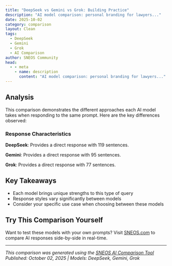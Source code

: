 ```yaml
---
title: "DeepSeek vs Gemini vs Grok: Building Practice"
description: "AI model comparison: personal branding for lawyers..."
date: 2025-10-02
category: comparison
layout: Clean
tags:
  - DeepSeek
  - Gemini
  - Grok
  - AI Comparison
author: SNEOS Community
head:
  - - meta
    - name: description
      content: "AI model comparison: personal branding for lawyers..."
---
```


<ChatComparison
  title="DeepSeek vs Gemini vs Grok: Building Practice"
  prompt="personal branding for lawyers"
  :responses='{
    "DeepSeek": "Of course. Personal branding for lawyers is no longer a luxury; it\u0027s a critical component of a modern legal practice. It\u2019s about strategically shaping and communicating your professional identity to attract your ideal clients, referral sources, and career opportunities.\n\nHere is a comprehensive guide to building a powerful personal brand as a lawyer.\n\n### The Core Concept: What is a Lawyer\u0027s Personal Brand?\n\nYour personal brand is **the collective perception of you in the minds of your clients, peers, and the market.** It\u0027s the answer to the questions:\n*   \u0022What do people think of when they hear your name?\u0022\n*   \u0022What are you known for?\u0022\n*   \u0022Why should someone hire you over another qualified lawyer?\u0022\n\nIt\u0027s your **reputation, amplified and managed with intention.**\n\n---\n\n### Phase 1: The Foundation - Strategy \u0026 Self-Reflection\n\nYou cannot build a brand without a blueprint. Start here.\n\n**1. Define Your Niche (The \u0022Who\u0022 and \u0022What\u0022)**\n*   **Specialization:** You cannot be an expert in everything. Are you a *Family Law Attorney* or a *Divorce Mediation Specialist for High-Net-Worth Individuals*? The latter is a powerful niche.\n*   **Ideal Client:** Be specific. Are they startups, Fortune 500 companies, real estate investors, victims of medical malpractice? Define their demographics, pain points, and goals.\n\n**2. Identify Your Unique Value Proposition (UVP) (The \u0022Why You\u0022)**\nWhat makes you different? This goes beyond your law degree. Consider:\n*   **Experience:** A unique background (e.g., a former engineer for patent law, a former prosecutor for criminal defense).\n*   **Approach:** \u0022I take a compassionate, client-focused approach to estate planning\u0022 vs. \u0022I am an aggressive litigator.\u0022\n*   **Results:** A proven track record in a specific type of case.\n*   **Passion:** A deep commitment to a specific cause or industry.\n\n**3. Craft Your Brand Message \u0026 Positioning Statement**\nCondense your niche and UVP into a clear, concise statement.\n*   **Example:** \u0022I help tech startups in Series A funding rounds navigate complex intellectual property agreements to protect their innovations and secure their valuation.\u0022\n\n---\n\n### Phase 2: Execution - Building Your Brand Assets\n\nThis is where you bring your strategy to life across multiple channels.\n\n**1. Your Digital Home Base: The Website/Bio**\n*   **Professional Bio:** Ditch the generic, bullet-pointed list. Tell a story. Start with your client\u0027s problem and explain how you solve it. Weave in your UVP.\n*   **Law Firm Website Profile:** This is often the most-viewed page. Invest in high-quality, professional headshots. Include client testimonials, case studies (where appropriate), and a clear call-to-action (e.g., \u0022Schedule a Consultation\u0022).\n*   **Personal Website/Landing Page:** For a more focused approach, consider a simple personal website that directs all your branding efforts.\n\n**2. The Power of Content: Establish Yourself as a Thought Leader**\nThis is the most effective way to build trust and demonstrate expertise.\n*   **Write:** Author articles for your firm\u0027s blog, LinkedIn Pulse, or legal publications (e.g., ABA journals, state bar magazines). Address common questions your clients have.\n*   **Speak:** Seek opportunities to present at industry conferences, local business chambers, or CLE (Continuing Legal Education) events.\n*   **Be a Source:** Offer commentary to journalists on your area of law through services like **Help a Reporter Out (HARO)**. A \u0022As seen in Forbes\u0022 badge is powerful social proof.\n\n**3. Master LinkedIn: The Lawyer\u0027s Social Network**\n*   **Profile Optimization:** Your headline should be your UVP, not just your job title. (e.g., \u0022Commercial Litigator | Protecting Businesses from Breach of Contract Disputes\u0022). Customize your URL.\n*   **Active Engagement:** Don\u0027t just have a profile; use it. Share your articles, comment intelligently on posts from industry leaders, and publish original insights.\n*   **Network Strategically:** Connect with clients, former classmates, referral sources (CPAs, financial advisors), and other lawyers.\n\n**4. Public Relations \u0026 Media**\n*   **Local Media:** Offer to provide legal analysis for local news stories.\n*   **Awards \u0026 Recognition:** Apply for industry awards like \u0022Super Lawyers Rising Stars\u0022 or \u0022Best Lawyers.\u0022 These provide third-party validation.\n\n**5. In-Person Networking (The Human Touch)**\nYour online brand should match your offline presence.\n*   **Be Strategic:** Join bar associations, but also industry-specific groups where your ideal clients congregate (e.g., a real estate attorney should join a commercial real estate association).\n*   **Give, Don\u0027t Just Take:** Offer value first. Share knowledge, make introductions, and be a resource.\n\n---\n\n### Phase 3: Amplification \u0026 Best Practices\n\n**1. Consistency is Key**\nYour message, tone, and visual identity (headshots, logo if you have one) should be consistent across all platforms\u2014from your website to your LinkedIn to your speaking engagements.\n\n**2. Authenticity Builds Trust**\nYour brand must be a genuine reflection of who you are. Don\u0027t brand yourself as an aggressive pitbull if you are naturally a calm negotiator. Clients can sense inauthenticity, and it erodes trust.\n\n**3. Provide Value, Not Just Services**\nYour content and interactions should educate, inform, and assist your audience *before* they become paying clients. This builds know-like-trust factor.\n\n**4. Ethical Compliance is Non-Negotiable**\nAlways adhere to your state bar\u0027s Rules of Professional Conduct regarding advertising, solicitation, and claims of specialization. Avoid guarantees of results. When in doubt, consult the rules or an ethics advisor.\n\n---\n\n### Sample Personal Branding Roadmap for a Junior Lawyer\n\n**Year 1-2:**\n*   **Focus:** Solidify niche and build foundational assets.\n*   **Actions:**\n    1.  Define a preliminary niche (e.g., \u0022I\u0027m focusing on commercial litigation\u0022).\n    2.  Completely overhaul LinkedIn profile and firm bio with a client-centric focus.\n    3.  Start reading and strategically commenting on LinkedIn posts from senior lawyers in your field.\n    4.  Attend local bar association events and introduce yourself to 3 new people each time.\n\n**Year 3-5:**\n*   **Focus:** Establish credibility and become a visible resource.\n*   **Actions:**\n    1.  Write one substantive article every quarter for the firm blog or LinkedIn.\n    2.  Volunteer to speak at a CLE event (even if just a 15-minute segment).\n    3.  Sign up for HARO and respond to relevant reporter queries.\n    4.  Apply for a \u0022Rising Star\u0022 or similar award.\n\n**Year 5\u002B:**\n*   **Focus:** Become a recognized thought leader.\n*   **Actions:**\n    1.  Seek speaking slots at major industry conferences.\n    2.  Publish articles in top-tier legal or industry publications.\n    3.  Mentor junior associates and actively build your referral network.\n    4.  Consider writing a book or hosting a podcast on your specialty.\n\n### Conclusion\n\nA strong personal brand allows you to **move from being a commodity (a lawyer) to a valued specialist (the lawyer for X).** It builds trust, attracts better clients, and gives you control over your career trajectory. It\u2019s a long-term investment that pays dividends in reputation, referrals, and resilience. Start building yours today.",
    "Gemini": "## Personal Branding for Lawyers: A Comprehensive Guide\n\nIn today\u0027s competitive legal landscape, building a strong personal brand is crucial for attracting clients, referrals, and opportunities. A personal brand isn\u0027t just about self-promotion; it\u0027s about **authentically communicating your expertise, values, and unique strengths** to your target audience.\n\nHere\u0027s a breakdown of how lawyers can develop a compelling personal brand:\n\n**I. Defining Your Brand Foundation:**\n\n*   **1. Identify Your Niche and Target Audience:**\n    *   **Niche:** What specific area of law do you specialize in? (e.g., Estate Planning for Families, Intellectual Property for Startups, Criminal Defense for DUI)\n    *   **Target Audience:** Who are your ideal clients? (e.g., High-net-worth individuals, tech entrepreneurs, small business owners)\n    *   **Why this matters:** Specializing allows you to become an expert, which attracts the right clients who are willing to pay for your expertise.\n\n*   **2. Determine Your Unique Value Proposition (UVP):**\n    *   What makes you different from other lawyers in your niche?\n    *   What specific benefits do you offer your clients?\n    *   Think beyond just legal knowledge: Consider your communication style, empathy, responsiveness, innovative approach, etc.\n    *   **Example UVPs:**\n        *   \u0022We provide clear, jargon-free estate planning advice, so families feel confident about their future.\u0022\n        *   \u0022We\u0027re a proactive IP law firm that helps startups protect their inventions and build strong brands.\u0022\n        *   \u0022We offer compassionate and aggressive criminal defense, ensuring our clients\u0027 rights are protected throughout the process.\u0022\n\n*   **3. Articulate Your Core Values:**\n    *   What principles guide your work and interactions with clients?\n    *   Are you committed to integrity, transparency, client empowerment, innovation, or community involvement?\n    *   **Why this matters:** Values resonate with potential clients and build trust.\n\n*   **4. Craft Your Brand Statement (Elevator Pitch):**\n    *   A concise and compelling statement that summarizes your niche, UVP, and target audience.\n    *   **Example:** \u0022I\u0027m a [Your Name], an estate planning attorney who helps families in [Your Location] create comprehensive plans that protect their assets and ensure their loved ones are taken care of.\u0022\n\n**II. Building Your Online Presence:**\n\n*   **1. Professional Website:**\n    *   A modern, user-friendly website is essential.\n    *   **Key Elements:**\n        *   Clear explanation of your services and expertise\n        *   Compelling \u0022About Me\u0022 section highlighting your experience and values\n        *   Client testimonials and case studies\n        *   Blog or resource center with valuable legal content\n        *   Contact information and easy-to-use contact form\n        *   Mobile-responsive design\n\n*   **2. LinkedIn Profile:**\n    *   Optimize your LinkedIn profile to showcase your expertise and connect with potential clients and colleagues.\n    *   **Key Elements:**\n        *   Professional headshot\n        *   Compelling headline that highlights your niche and UVP\n        *   Detailed summary that showcases your experience and values\n        *   List of your key skills and endorsements\n        *   Recommendations from clients and colleagues\n        *   Regularly share relevant articles, insights, and updates\n\n*   **3. Social Media (Strategic Use):**\n    *   Choose platforms that align with your target audience.\n    *   **Examples:**\n        *   **LinkedIn:** For professional networking, sharing legal insights, and connecting with potential clients in the business world.\n        *   **Twitter:** For sharing quick legal updates, engaging in industry discussions, and building relationships with journalists and influencers.\n        *   **Facebook:** For connecting with potential clients in your local community, sharing personal stories (appropriately), and promoting community events.\n        *   **Instagram:** For visually appealing content related to your practice, such as behind-the-scenes glimpses, infographics, and quotes.\n    *   **Content Strategy:**\n        *   Share valuable legal information and insights.\n        *   Engage in discussions and answer questions.\n        *   Share client success stories (with permission).\n        *   Share your thoughts on relevant legal news and trends.\n        *   Maintain a consistent posting schedule.\n        *   Use relevant hashtags to increase visibility.\n\n*   **4. Content Marketing (Blog, Articles, Videos, Podcasts):**\n    *   Create valuable content that educates and engages your target audience.\n    *   **Ideas:**\n        *   Blog posts explaining complex legal concepts in plain language.\n        *   Articles on recent legal developments in your niche.\n        *   Videos answering frequently asked legal questions.\n        *   Podcasts interviewing legal experts and discussing relevant legal topics.\n    *   **Benefits:**\n        *   Establishes you as an expert.\n        *   Attracts organic traffic to your website.\n        *   Builds trust and credibility with potential clients.\n\n*   **5. Online Reviews and Testimonials:**\n    *   Encourage satisfied clients to leave positive reviews on platforms like Google, Yelp, and Avvo.\n    *   Use testimonials on your website and social media.\n    *   **Why this matters:** Positive reviews are a powerful form of social proof that can influence potential clients\u0027 decisions.\n\n**III. Networking and Offline Branding:**\n\n*   **1. Attend Industry Events and Conferences:**\n    *   Network with other lawyers and potential clients.\n    *   Present at conferences and share your expertise.\n\n*   **2. Join Professional Organizations:**\n    *   Participate in bar associations, legal societies, and other professional groups.\n\n*   **3. Give Back to the Community:**\n    *   Volunteer your time and expertise to local organizations.\n    *   Sponsor community events.\n\n*   **4. Public Speaking and Presentations:**\n    *   Offer presentations on legal topics to local businesses and community groups.\n\n*   **5. Media Relations:**\n    *   Build relationships with journalists and media outlets.\n    *   Offer your expertise as a legal commentator on relevant news stories.\n\n**IV. Maintaining Your Brand:**\n\n*   **1. Consistency:**\n    *   Maintain a consistent brand message and visual identity across all platforms.\n    *   Use consistent language, tone, and imagery.\n\n*   **2. Authenticity:**\n    *   Be true to yourself and your values.\n    *   Don\u0027t try to be someone you\u0027re not.\n\n*   **3. Professionalism:**\n    *   Maintain a professional demeanor in all your interactions.\n    *   Be responsive to inquiries and provide excellent client service.\n\n*   **4. Monitoring and Measurement:**\n    *   Track your online presence and brand mentions.\n    *   Monitor your social media engagement and website traffic.\n    *   Analyze your results and make adjustments to your strategy as needed.\n\n**Key Considerations for Lawyers:**\n\n*   **Ethics and Compliance:** Always ensure your personal branding efforts comply with the ethical rules of your jurisdiction. Be mindful of rules regarding advertising, solicitation, and client confidentiality.\n*   **Confidentiality:** Be careful not to disclose any confidential client information when sharing success stories or providing legal advice.\n*   **Accuracy:** Ensure all information you share is accurate and up-to-date.\n*   **Transparency:** Be transparent about your experience and qualifications.\n*   **Humility:** While showcasing your expertise is important, avoid being arrogant or boastful.\n\n**Examples of Lawyers with Strong Personal Brands:**\n\n*   **Gary Vaynerchuk (Lawyer turned Entrepreneur):** Though he doesn\u0027t practice law anymore, his brand is built on authenticity, hustle, and providing valuable business advice.\n*   **David Boies:** Known for his high-profile cases and sharp legal mind. His reputation speaks for itself.\n*   **Many local lawyers effectively use hyperlocal marketing and community engagement to build strong brands within their communities.**\n\n**In conclusion, building a strong personal brand as a lawyer takes time, effort, and a commitment to authenticity. By defining your brand foundation, building a strong online presence, and networking effectively, you can attract the right clients, referrals, and opportunities, and establish yourself as a trusted and respected legal professional.**\n",
    "Grok": "Personal branding for lawyers is essential in today\u0027s competitive legal market. It involves establishing a unique identity and reputation that distinguishes you from other legal professionals, builds trust with clients, and positions you as an authority in your field. Below are key strategies and tips for building a strong personal brand as a lawyer:\n\n### 1. Define Your Unique Value Proposition (UVP)\n   - Identify what sets you apart from other lawyers. This could be your area of expertise (e.g., family law, corporate law, criminal defense), your approach to client service, or a niche focus (e.g., technology law or immigration).\n   - Ask yourself: What do I want to be known for? What problems do I solve for my clients? Why should someone hire me over another lawyer?\n   - Example UVP: \u0022Compassionate family law attorney helping clients navigate divorce with dignity.\u0022\n\n### 2. Identify Your Target Audience\n   - Determine who you want to serve. Are you targeting small businesses, individuals, corporations, or a specific demographic?\n   - Tailor your messaging and branding to resonate with the needs and concerns of your ideal clients. For instance, if you focus on startups, emphasize your understanding of entrepreneurial challenges.\n\n### 3. Craft a Consistent Online Presence\n   - **Website**: Create a professional website that showcases your expertise, services, testimonials, and a clear call-to-action (e.g., \u0022Schedule a consultation\u0022). Use professional photos and ensure the design reflects your personality and professionalism.\n   - **LinkedIn**: Optimize your LinkedIn profile with a professional headshot, a compelling headline (e.g., \u201CExperienced Employment Lawyer | Protecting Workers\u2019 Rights\u201D), and a detailed summary of your skills and achievements.\n   - **Social Media**: Share valuable content on platforms like Twitter, Instagram, or Facebook (if relevant to your audience). Focus on providing legal tips, industry news, or client success stories while maintaining professionalism and adhering to ethical guidelines (e.g., avoiding client confidentiality breaches).\n   - **Google My Business**: Claim your listing to appear in local searches when potential clients look for legal services in your area. Encourage satisfied clients to leave reviews.\n\n### 4. Showcase Your Expertise Through Content\n   - **Blogging**: Write articles on topics relevant to your practice area to demonstrate thought leadership. For example, a personal injury lawyer might write about \u201CWhat to Do After a Car Accident.\u201D\n   - **Videos**: Create short videos explaining legal concepts, answering common questions, or sharing client testimonials (with permission).\n   - **Podcasts/Webinars**: Host or guest on podcasts or webinars to discuss legal trends and issues.\n   - **Speaking Engagements**: Speak at industry events, conferences, or local community gatherings to build authority and network with potential clients.\n\n### 5. Build Trust and Credibility\n   - **Client Testimonials**: Share positive feedback from clients (with their consent) on your website and social media to build trust.\n   - **Case Studies/Success Stories**: Highlight successful outcomes of past cases (without breaching confidentiality) to demonstrate your skills.\n   - **Awards and Recognition**: Display any honors, certifications, or memberships in prestigious legal organizations (e.g., American Bar Association) on your website and profiles.\n\n### 6. Network Strategically\n   - Attend local bar association events, industry conferences, and community gatherings to build relationships with other professionals and potential clients.\n   - Collaborate with complementary businesses (e.g., accountants, real estate agents) for referrals.\n   - Join online legal communities or forums to engage with peers and clients.\n\n### 7. Maintain Ethical Standards\n   - Always adhere to your jurisdiction\u2019s rules on attorney advertising and solicitation. Avoid making guarantees about outcomes or sharing confidential client information.\n   - Be authentic and transparent in your messaging to avoid misleading potential clients.\n\n### 8. Develop a Consistent Visual and Verbal Identity\n   - **Visual Branding**: Use consistent colors, fonts, and logos across your website, business cards, and social media to create a recognizable image.\n   - **Tone and Messaging**: Decide on a tone that reflects your personality (e.g., approachable and empathetic or authoritative and direct) and use it consistently in your communications.\n\n### 9. Leverage Client Relationships\n   - Provide exceptional client service to encourage word-of-mouth referrals, which are often the most powerful marketing tool for lawyers.\n   - Follow up with past clients to maintain relationships and ask for feedback or referrals (without being pushy).\n\n### 10. Monitor and Evolve Your Brand\n   - Regularly search your name online to see what comes up and address any negative content if possible.\n   - Request feedback from clients and peers to understand how your brand is perceived.\n   - Adapt your branding strategy as your career evolves or as you pivot to new practice areas or target audiences.\n\n### Key Benefits of Personal Branding for Lawyers\n- **Differentiation**: Stand out in a crowded market by showcasing your unique skills and personality.\n- **Trust Building**: A strong brand helps potential clients feel confident in your abilities.\n- **Client Attraction**: A well-defined brand attracts the right clients who align with your expertise and values.\n- **Career Growth**: A powerful personal brand can lead to speaking opportunities, partnerships, and media exposure.\n\n### Common Mistakes to Avoid\n- Overpromising or making exaggerated claims about your services.\n- Neglecting online reviews or failing to respond to negative feedback professionally.\n- Being inconsistent with your messaging or visual identity.\n- Ignoring the importance of a digital presence in a tech-savvy world.\n\nBy focusing on authenticity, consistency, and value, you can build a personal brand that not only enhances your reputation but also drives business growth. Start small, be patient, and commit to nurturing your brand over time. If you have a specific area of law or target audience in mind, I can help tailor these strategies further!"
  }'
  published-date="00:30"
/>

## Analysis

This comparison demonstrates the different approaches each AI model takes when responding to the same prompt. Here are the key differences observed:

### Response Characteristics

**DeepSeek**: Provides a direct response with 119 sentences. 

**Gemini**: Provides a direct response with 95 sentences. 

**Grok**: Provides a direct response with 77 sentences. 

## Key Takeaways

- Each model brings unique strengths to this type of query
- Response styles vary significantly between models
- Consider your specific use case when choosing between these models

## Try This Comparison Yourself

Want to test these models with your own prompts? Visit [SNEOS.com](https://sneos.com) to compare AI responses side-by-side in real-time.

---

*This comparison was generated using the [SNEOS AI Comparison Tool](https://sneos.com)*
*Published: October 02, 2025 | Models: DeepSeek, Gemini, Grok*
